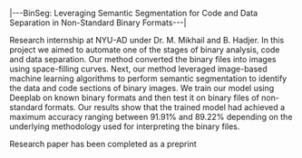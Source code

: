 |---BinSeg: Leveraging Semantic Segmentation for Code and Data Separation in Non-Standard Binary Formats---|

Research internship at NYU-AD under Dr. M. Mikhail and B. Hadjer. In this project we aimed to automate one of the stages of binary analysis, code and data separation. Our method converted the binary files into images using space-filling curves. Next, our method leveraged image-based machine learning algorithms to perform semantic segmentation to identify the data and code sections of binary images. We train our model using Deeplab on known binary formats and then test it on binary files of non-standard formats. Our results show that the trained model had achieved a maximum accuracy ranging between 91.91% and 89.22% depending on the underlying methodology used for interpreting the binary files.

Research paper has been completed as a preprint
